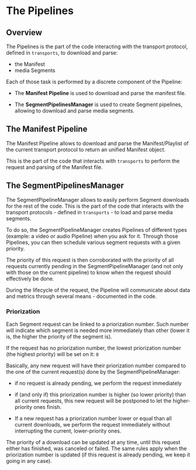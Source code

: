 # The Pipelines ################################################################


## Overview ####################################################################

The Pipelines is the part of the code interacting with the transport protocol,
defined in `transports`, to download and parse:
  - the Manifest
  - media Segments

Each of those task is performed by a discrete component of the Pipeline:

  - The __Manifest Pipeline__ is used to download and parse the manifest file.

  - The __SegmentPipelinesManager__ is used to create Segment pipelines,
    allowing to download and parse media segments.



## The Manifest Pipeline #######################################################

The Manifest Pipeline allows to download and parse the Manifest/Playlist of the
current transport protocol to return an unified Manifest object.

This is the part of the code that interacts with `transports` to perform the
request and parsing  of the Manifest file.



## The SegmentPipelinesManager #################################################

The SegmentPipelineManager allows to easily perform Segment downloads for the
rest of the code.
This is the part of the code that interacts with the transport protocols -
defined in `transports` - to load and parse media segments.

To do so, the SegmentPipelineManager creates Pipelines of different types
(example: a video or audio Pipeline) when you ask for it.
Through those Pipelines, you can then schedule various segment requests with a
given priority.

The priority of this request is then corroborated with the
priority of all requests currently pending in the SegmentPipelineManager (and
not only with those on the current pipeline) to know when the request should
effectively be done.

During the lifecycle of the request, the Pipeline will communicate about data
and metrics through several means - documented in the code.

### Priorization ###############################################################

Each Segment request can be linked to a priorization number.
Such number will indicate which segment is needed more immediately than other
(lower it is, the higher the priority of the segment is).

If the request has no priorization number, the lowest priorization number
(the highest priority) will be set on it: ``0``

Basically, any new request will have their priorization number compared to the
one of the current request(s) done by the SegmentPipelineManager:

  - if no request is already pending, we perform the request immediately

  - if (and only if) this priorization number is higher (so lower priority) than
    all current requests, this new request will be postponed to let the
    higher-priority ones finish.

  - If a new request has a priorization number lower or equal than all current
    downloads, we perform the request immediately without interrupting the
    current, lower-priority ones.

The priority of a download can be updated at any time, until this request either
has finished, was canceled or failed. The same rules apply when the priorization
number is updated (if this request is already pending, we keep it going in any
case).
